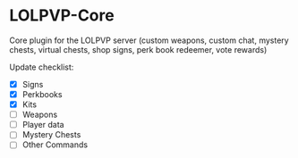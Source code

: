 # LOLPVP-Core
Core plugin for the LOLPVP server (custom weapons, custom chat, mystery chests, virtual chests, shop signs, perk book redeemer, vote rewards) 

Update checklist:
- [x] Signs
- [x] Perkbooks
- [x] Kits
- [ ] Weapons
- [ ] Player data
- [ ] Mystery Chests
- [ ] Other Commands
